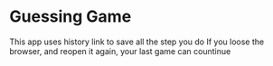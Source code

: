 # Guessing Game

This app uses history link to save all the step you do
If you loose the browser, and reopen it again,
your last game can countinue

